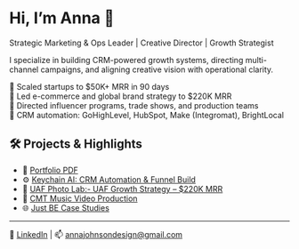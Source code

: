 # Hi, I’m Anna 👋  
Strategic Marketing & Ops Leader | Creative Director | Growth Strategist

I specialize in building CRM-powered growth systems, directing multi-channel campaigns, and aligning creative vision with operational clarity.

🔹 Scaled startups to $50K+ MRR in 90 days  
🔹 Led e-commerce and global brand strategy to $220K MRR  
🔹 Directed influencer programs, trade shows, and production teams  
🔹 CRM automation: GoHighLevel, HubSpot, Make (Integromat), BrightLocal  

## 🛠️ Projects & Highlights

- 📂 [Portfolio PDF](https://www.canva.com/design/DAGsJpOLiks/UQOTUlSFAfpIoA_Bvpb9Pg/view?utm_content=DAGsJpOLiks&utm_campaign=designshare&utm_medium=link2&utm_source=uniquelinks&utlId=hf426294386)
- ⚙️ [Keychain AI: CRM Automation & Funnel Build](#)
- 🎯 [UAF Photo Lab:- UAF Growth Strategy – $220K MRR ](https://github.com/annajohnsoncoo/uaf-growth-strategy)
- 🎥 [CMT Music Video Production](https://www.youtube.com/watch?v=mO4a1PCdDqQ&ab_channel=AngieK)
- 🌐 [Just BE Case Studies](#)

---

💼 [LinkedIn](https://linkedin.com/in/annajohnsonsd) | 📫 annajohnsondesign@gmail.com
